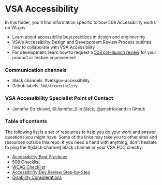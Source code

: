 # VSA Accessibility 

In this folder, you'll find information specific to how 508 Accessibility works on VA.gov.

* Learn about [accessibility best practices](https://github.com/department-of-veterans-affairs/va.gov-team/blob/master/platform/accessibility/508-accessibility-best-practices.md) in design and engineering
* VSA's Accessibility Design and Development Review Process outlines how to collaborate with VSA Accessibility
* For development, learn how to request a [508 pre-launch review](https://github.com/department-of-veterans-affairs/va.gov-team/blob/master/platform/accessibility/508-request-prelaunch-review.md) for your product or feature improvement

### Communication channels
- Slack channels: #vetsgov-accessibility
- Github labels: `508/Accessibility`

### VSA Accessibility Specialist Point of Contact
- Jennifer Strickland, @Jennifer_S in Slack, @jenstrickland in Github

### Table of contents
The following list is a set of resources to help you do your work and answer questions you might have. Some of the links may take you to other sites and resources outside this repo. If you need a hand with anything, don't hesitate to ping the #[slack-channel] Slack channel or your VSA POC directly.


* [Accessibility Best Practices](https://github.com/department-of-veterans-affairs/va.gov-team/blob/master/platform/accessibility/508-accessibility-best-practices.md)
* [508 Checklist](https://github.com/department-of-veterans-affairs/va.gov-team/blob/master/platform/accessibility/508-checklist.md)
* [WCAG Checklist](https://github.com/department-of-veterans-affairs/va.gov-team/blob/master/platform/accessibility/WCAG-Checklist.md)
* [Accessibility Dev Review Step-by-Step](https://github.com/department-of-veterans-affairs/va.gov-team/blob/master/teams/vsa/accessibility/accessibility-dev-review-step-by-step.md)
* [Disability Considerations](https://github.com/department-of-veterans-affairs/va.gov-team/blob/master/platform/accessibility/disability-considerations.md)
